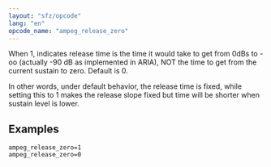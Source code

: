 ```yaml
---
layout: "sfz/opcode"
lang: "en"
opcode_name: "ampeg_release_zero"
---
```

When 1, indicates release time is the time it would take to get
from 0dBs to -oo (actually -90 dB as implemented in ARIA), NOT the time
to get from the current sustain to zero. Default is 0.

In other words, under default behavior, the release time is fixed, while
setting this to 1 makes the release slope fixed but time will be shorter
when sustain level is lower.

## Examples

```
ampeg_release_zero=1
ampeg_release_zero=0
```
